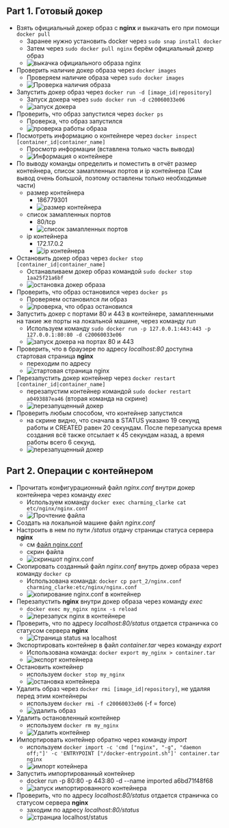 ## Part 1. Готовый докер

* Взять официальный докер образ с **nginx** и выкачать его при помощи `docker pull`
    * Заранее нужно установить docker через `sudo snap install docker`
    * Затем через `sudo docker pull nginx` берём официальный докер образ
    * ![выкачка официального образа nginx](images/01/docker_pull_nginx.png)
* Проверить наличие докер образа через `docker images`
    * Проверяем наличие образа через `sudo docker images`
    * ![Проверка наличия образа](images/01/cheking_for_nginx_image.png)
* Запустить докер образ через `docker run -d [image_id|repository]`
    * Запуск докера через `sudo docker run -d c20060033e06`
    * ![запуск докера](images/01/running_docker.png)
* Проверить, что образ запустился через `docker ps`
    * Проверка, что образ запустился
    * ![проверка работы образа](images/01/docker_ps.png)
* Посмотреть информацию о контейнере через `docker inspect [container_id|container_name]`
    * Просмотр информации (вставлена только часть вывода)
    * ![Информация о контейнере](images/01/docker_inspect.png)
* По выводу команды определить и поместить в отчёт размер контейнера, список замапленных портов и ip контейнера (Сам вывод очень большой, поэтому оставлены только необходимые части)
    * размер контейнера
        * 186779301
        * ![размер контейнера](images/01/docker_size.png)
    * список замапленных портов
        * 80/tcp
        * ![список замапленных портов](images/01/docker_exposed_ports.png)
    * ip контейнера
        * 172.17.0.2
        * ![ip контейнера](images/01/docker_image_id.png)
* Остановить докер образ через `docker stop [container_id|container_name]`
    * Останавливаем докер образ командой `sudo docker stop 1aa25f21a6bf`
    * ![остановка докер образа](images/01/docker_stop.png)
* Проверить, что образ остановился через `docker ps`
    * Проверяем остановился ли образ
    * ![проверка, что образ остановился](images/01/docker_stop_check.png)
* Запустить докер с портами 80 и 443 в контейнере, замапленными на такие же порты на локальной машине, через команду *run*
    * Используем команду `sudo docker run -p 127.0.0.1:443:443 -p 127.0.0.1:80:80 -d c20060033e06`
    * ![запуск докера на портах 80 и 443](images/01/docker_ports_80_and_443.png)
* Проверить, что в браузере по адресу *localhost:80* доступна стартовая страница **nginx**
    * переходим по адресу
    * ![стартовая страница nginx](images/01/localhost_page.png)
* Перезапустить докер контейнер через `docker restart [container_id|container_name]`
    * перезапустим контейнер командой `sudo docker restart a0493887ea46` (вторая команда на скрине)
    * ![перезапущенный докер](images/01/restarted_docker.png)
* Проверить любым способом, что контейнер запустился
    * на скрине видно, что сначала в STATUS указано 19 секунд работы и CREATED равен 20 секундам. После перезапуска время создания всё также отсылает к 45 секундам назад, а время работы всего 6 секунд.
    * ![перезапущенный докер](images/01/restarted_docker.png)

## Part 2. Операции с контейнером
* Прочитать конфигурационный файл *nginx.conf* внутри докер контейнера через команду *exec*
    * Используем команду `docker exec charming_clarke cat etc/nginx/nginx.conf`
    * ![Прочтение файла](images/02/reading_nginx_conf.png)
* Создать на локальной машине файл *nginx.conf*
* Настроить в нем по пути */status* отдачу страницы статуса сервера **nginx**
    * см [файл nginx.conf](part_2/nginx.conf)
    * скрин файла
    * ![скриншот nginx.conf](images/02/nginx_conf_screenshot.png)
* Скопировать созданный файл *nginx.conf* внутрь докер образа через команду `docker cp`
    * Использована команда: `docker cp part_2/nginx.conf charming_clarke:etc/nginx/nginx.conf`
    * ![копирование nginx.conf в контейнер](images/02/copy_nginx_conf_to_container.png)
* Перезапустить **nginx** внутри докер образа через команду *exec*
    * `docker exec my_nginx nginx -s reload` 
    * ![перезапуск nginx в контейнере](images/02/nginx_restart.png)
* Проверить, что по адресу *localhost:80/status* отдается страничка со статусом сервера **nginx**
    * ![Страница status на localhost](images/02/localhost_status_page.png)
* Экспортировать контейнер в файл *container.tar* через команду *export*
    * Использована команда: `docker export my_nginx > container.tar`
    * ![экспорт контейнера](images/02/export_container.png)
* Остановить контейнер
    * используем `docker stop my_nginx`
    * ![остановка контейнера](images/02/stop_container.png)
*  Удалить образ через `docker rmi [image_id|repository]`, не удаляя перед этим контейнеры
    * используем `docker rmi -f c20060033e06` (-f = force)
    * ![удалить образ](images/02/delete_image.png)
* Удалить остановленный контейнер
    * используем `docker rm my_nginx`
    * ![Удалить контейнер](images/02/delete_container.png)
* Импортировать контейнер обратно через команду *import*
    * используем `docker import -c 'cmd ["nginx", "-g", "daemon off;"]' -c 'ENTRYPOINT ["/docker-entrypoint.sh"]' container.tar nginx`
    * ![импорт котейнера](images/02/import_container.png)
* Запустить импортированный контейнер
    * docker run -p 80:80 -p 443:80 -d --name imported a6bd71f48f68
    * ![запуск импортированного контейнера](images/02/run_imported_container.png)
* Проверить, что по адресу *localhost:80/status* отдается страничка со статусом сервера **nginx**
    * заходим по адресу *localhost:80/status*
    * ![странциа localhost/status](images/02/working_page.png)